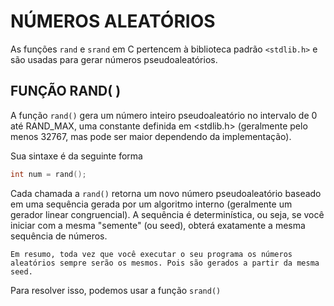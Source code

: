 # NÚMEROS ALEATÓRIOS

As funções ``rand`` e ``srand`` em C pertencem à biblioteca padrão `<stdlib.h>` e são usadas para gerar números pseudoaleatórios.

## FUNÇÃO RAND( )

A função ``rand()`` gera um número inteiro pseudoaleatório no intervalo de 0 até RAND_MAX, uma constante definida em <stdlib.h> (geralmente pelo menos 32767, mas pode ser maior dependendo da implementação). 

Sua sintaxe é da seguinte forma

```c
int num = rand();
```

Cada chamada a ``rand()`` retorna um novo número pseudoaleatório baseado em uma sequência gerada por um algoritmo interno (geralmente um gerador linear congruencial).
A sequência é determinística, ou seja, se você iniciar com a mesma "semente" (ou seed), obterá exatamente a mesma sequência de números. 

    Em resumo, toda vez que você executar o seu programa os números aleatórios sempre serão os mesmos. Pois são gerados a partir da mesma seed.

Para resolver isso, podemos usar a função `srand()`


